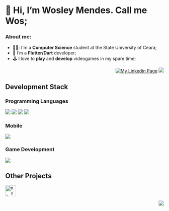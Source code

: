 # 👋 Hi, I’m Wosley Mendes. Call me Wos;

### About me:
- 👨‍🎓: I'm a **Computer Science** student at the State University of Ceará;
- 🌱 I’m a **Flutter/Dart** developer;
- 🕹️ I love to **play** and **develop** videogames in my spare time;

<div align="right"><a href='https://www.linkedin.com/in/wosley-mendes-rocha-405159a2'> <img alt='My Linkedin Page' src="https://img.shields.io/badge/LinkedIn-0077B5?style=for-the-badge&logo=linkedin&logoColor=white" /></a>
<a href='mailto:wosleymr@gmail.com"'> <img src="https://img.shields.io/badge/Gmail-D14836?style=for-the-badge&logo=gmail&logoColor=white"/> </a>
<!-- <a href='https://www.instagram.com/wosmendes/'><img alt='My Instagram Page' src="https://img.shields.io/badge/Instagram-E4405F?style=for-the-badge&logo=instagram&logoColor=white"/></a>
<a href='https://twitter.com/wos_mendes'><img alt='My Twitter Page' src="https://img.shields.io/badge/Twitter-1DA1F2?style=for-the-badge&logo=twitter&logoColor=white"/></a> --> </div>

## Development Stack
### Programming Languages
<img src="https://img.shields.io/badge/Dart-0175C2?style=for-the-badge&logo=dart&logoColor=white"/> <img src="https://img.shields.io/badge/C-00599C?style=for-the-badge&logo=c&logoColor=white"/> <img src="https://img.shields.io/badge/C%23-239120?style=for-the-badge&logo=c-sharp&logoColor=white"/> <img src="https://img.shields.io/badge/Java-ED8B00?style=for-the-badge&logo=java&logoColor=white"/>

### Mobile
<img src="https://img.shields.io/badge/Flutter-02569B?style=for-the-badge&logo=flutter&logoColor=white"/>

### Game Development
<img src="https://img.shields.io/badge/Unity-100000?style=for-the-badge&logo=unity&logoColor=white"/>

## Other Projects
<a href='https://play.google.com/store/apps/details?id=com.Sonante.FTK&hl=pt_BR'> <code><img alt='My Game Find The Key' src="https://play-lh.googleusercontent.com/nsAa8P3lrgDfnjVNbA4jpmOCNLcTPx_KnDskptgwdc0155gzSROGe5lEGbEW0yXP-GU=s360" width="34"/></code></a>

<p align="right">
  <a href="#">
    <img src="https://visitor-badge.glitch.me/badge?page_id=wosmendes.README"/>
   </a>
</p>

<!---
WosMendes/WosMendes is a ✨ special ✨ repository because its `README.md` (this file) appears on your GitHub profile.
You can click the Preview link to take a look at your changes.
--->
